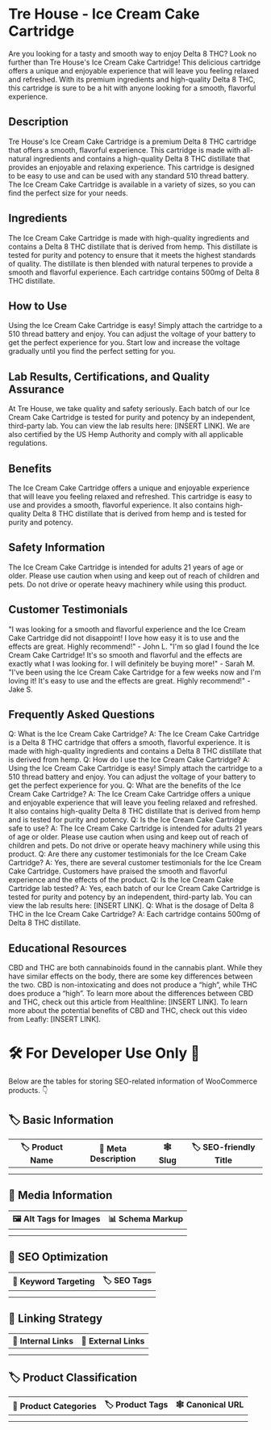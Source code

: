 # Tre House - Ice Cream Cake Cartridge
Are you looking for a tasty and smooth way to enjoy Delta 8 THC? Look no further than Tre House's Ice Cream Cake Cartridge! This delicious cartridge offers a unique and enjoyable experience that will leave you feeling relaxed and refreshed. With its premium ingredients and high-quality Delta 8 THC, this cartridge is sure to be a hit with anyone looking for a smooth, flavorful experience.
## Description
Tre House's Ice Cream Cake Cartridge is a premium Delta 8 THC cartridge that offers a smooth, flavorful experience. This cartridge is made with all-natural ingredients and contains a high-quality Delta 8 THC distillate that provides an enjoyable and relaxing experience. This cartridge is designed to be easy to use and can be used with any standard 510 thread battery. The Ice Cream Cake Cartridge is available in a variety of sizes, so you can find the perfect size for your needs.
## Ingredients
The Ice Cream Cake Cartridge is made with high-quality ingredients and contains a Delta 8 THC distillate that is derived from hemp. This distillate is tested for purity and potency to ensure that it meets the highest standards of quality. The distillate is then blended with natural terpenes to provide a smooth and flavorful experience. Each cartridge contains 500mg of Delta 8 THC distillate.
## How to Use
Using the Ice Cream Cake Cartridge is easy! Simply attach the cartridge to a 510 thread battery and enjoy. You can adjust the voltage of your battery to get the perfect experience for you. Start low and increase the voltage gradually until you find the perfect setting for you.
## Lab Results, Certifications, and Quality Assurance
At Tre House, we take quality and safety seriously. Each batch of our Ice Cream Cake Cartridge is tested for purity and potency by an independent, third-party lab. You can view the lab results here: [INSERT LINK]. We are also certified by the US Hemp Authority and comply with all applicable regulations.
## Benefits
The Ice Cream Cake Cartridge offers a unique and enjoyable experience that will leave you feeling relaxed and refreshed. This cartridge is easy to use and provides a smooth, flavorful experience. It also contains high-quality Delta 8 THC distillate that is derived from hemp and is tested for purity and potency.
## Safety Information
The Ice Cream Cake Cartridge is intended for adults 21 years of age or older. Please use caution when using and keep out of reach of children and pets. Do not drive or operate heavy machinery while using this product.
## Customer Testimonials
"I was looking for a smooth and flavorful experience and the Ice Cream Cake Cartridge did not disappoint! I love how easy it is to use and the effects are great. Highly recommend!" - John L.
"I'm so glad I found the Ice Cream Cake Cartridge! It's so smooth and flavorful and the effects are exactly what I was looking for. I will definitely be buying more!" - Sarah M.
"I've been using the Ice Cream Cake Cartridge for a few weeks now and I'm loving it! It's easy to use and the effects are great. Highly recommend!" - Jake S.
## Frequently Asked Questions
Q: What is the Ice Cream Cake Cartridge?
A: The Ice Cream Cake Cartridge is a Delta 8 THC cartridge that offers a smooth, flavorful experience. It is made with high-quality ingredients and contains a Delta 8 THC distillate that is derived from hemp.
Q: How do I use the Ice Cream Cake Cartridge?
A: Using the Ice Cream Cake Cartridge is easy! Simply attach the cartridge to a 510 thread battery and enjoy. You can adjust the voltage of your battery to get the perfect experience for you.
Q: What are the benefits of the Ice Cream Cake Cartridge?
A: The Ice Cream Cake Cartridge offers a unique and enjoyable experience that will leave you feeling relaxed and refreshed. It also contains high-quality Delta 8 THC distillate that is derived from hemp and is tested for purity and potency.
Q: Is the Ice Cream Cake Cartridge safe to use?
A: The Ice Cream Cake Cartridge is intended for adults 21 years of age or older. Please use caution when using and keep out of reach of children and pets. Do not drive or operate heavy machinery while using this product.
Q: Are there any customer testimonials for the Ice Cream Cake Cartridge?
A: Yes, there are several customer testimonials for the Ice Cream Cake Cartridge. Customers have praised the smooth and flavorful experience and the effects of the product.
Q: Is the Ice Cream Cake Cartridge lab tested?
A: Yes, each batch of our Ice Cream Cake Cartridge is tested for purity and potency by an independent, third-party lab. You can view the lab results here: [INSERT LINK].
Q: What is the dosage of Delta 8 THC in the Ice Cream Cake Cartridge?
A: Each cartridge contains 500mg of Delta 8 THC distillate.
## Educational Resources
CBD and THC are both cannabinoids found in the cannabis plant. While they have similar effects on the body, there are some key differences between the two. CBD is non-intoxicating and does not produce a “high”, while THC does produce a “high”. To learn more about the differences between CBD and THC, check out this article from Healthline: [INSERT LINK]. To learn more about the potential benefits of CBD and THC, check out this video from Leafly: [INSERT LINK].
# 🛠️ For Developer Use Only 🔐

Below are the tables for storing SEO-related information of WooCommerce products. 👇

## 🏷️ Basic Information 

| 🏷️ Product Name | 📝 Meta Description | 🕸️ Slug | 🏷️ SEO-friendly Title |
| -------------- | ------------------ | ------ | ---------------------- |
|                |                    |        |                        |
|                |                    |        |                        |

## 📸 Media Information

| 🖼️ Alt Tags for Images | 📊 Schema Markup |
| --------------------- | --------------- |
|                       |                 |
|                       |                 |

## 🔎 SEO Optimization

| 🎯 Keyword Targeting | 🏷️ SEO Tags |
| ------------------- | ---------- |
|                     |            |
|                     |            |

## 🔗 Linking Strategy 

| 🔗 Internal Links | 🔗 External Links |
| ---------------- | ---------------- |
|                  |                  |
|                  |                  |

## 🏷️ Product Classification 

| 📂 Product Categories | 🏷️ Product Tags | 🕸️ Canonical URL |
| ------------------ | ------------ | ------------- |
|                    |              |               |
|                    |              |               |
